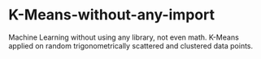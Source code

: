 # K-Means-without-any-import
Machine Learning without using any library, not even math. K-Means applied on random trigonometrically scattered and clustered data points. 
